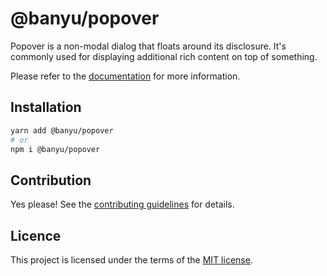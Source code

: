 # @banyu/popover

Popover is a non-modal dialog that floats around its disclosure. It's commonly used for displaying additional rich content on top of something.

Please refer to the [documentation](https://localhost:3000/docs/components/popover) for more information.

## Installation

```sh
yarn add @banyu/popover
# or
npm i @banyu/popover
```

## Contribution

Yes please! See the
[contributing guidelines](https://github.com/muhamien/jala-design/blob/master/CONTRIBUTING.md)
for details.

## Licence

This project is licensed under the terms of the
[MIT license](https://github.com/muhamien/jala-design/blob/master/LICENSE).
